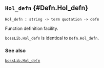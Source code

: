 ## `Hol_defn` {#Defn.Hol_defn}


```
Hol_defn : string -> term quotation -> defn
```



Function definition facility.


`bossLib.Hol_defn` is identical to `Defn.Hol_defn`.

### See also

[`bossLib.Hol_defn`](#bossLib.Hol_defn)

